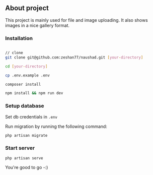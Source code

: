 ## About project

This project is mainly used for file and image uploading. It also shows images in a nice gallery format.

### Installation
```bash

// clone
git clone git@github.com:zeshan77/naushad.git [your-directory]

cd [your-directory]

cp .env.example .env

composer install

npm install && npm run dev

```

### Setup database

Set db credentials in `.env`

Run migration by running the following command:

`php artisan migrate`

### Start server
`php artisan serve`

You're good to go -:)

